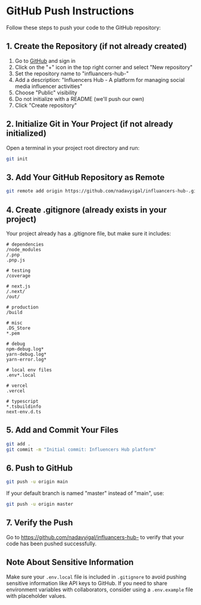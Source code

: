 # GitHub Push Instructions

Follow these steps to push your code to the GitHub repository:

## 1. Create the Repository (if not already created)

1. Go to [GitHub](https://github.com) and sign in
2. Click on the "+" icon in the top right corner and select "New repository"
3. Set the repository name to "influancers-hub-"
4. Add a description: "Influencers Hub - A platform for managing social media influencer activities"
5. Choose "Public" visibility
6. Do not initialize with a README (we'll push our own)
7. Click "Create repository"

## 2. Initialize Git in Your Project (if not already initialized)

Open a terminal in your project root directory and run:

```bash
git init
```

## 3. Add Your GitHub Repository as Remote

```bash
git remote add origin https://github.com/nadavyigal/influancers-hub-.git
```

## 4. Create .gitignore (already exists in your project)

Your project already has a .gitignore file, but make sure it includes:

```
# dependencies
/node_modules
/.pnp
.pnp.js

# testing
/coverage

# next.js
/.next/
/out/

# production
/build

# misc
.DS_Store
*.pem

# debug
npm-debug.log*
yarn-debug.log*
yarn-error.log*

# local env files
.env*.local

# vercel
.vercel

# typescript
*.tsbuildinfo
next-env.d.ts
```

## 5. Add and Commit Your Files

```bash
git add .
git commit -m "Initial commit: Influencers Hub platform"
```

## 6. Push to GitHub

```bash
git push -u origin main
```

If your default branch is named "master" instead of "main", use:

```bash
git push -u origin master
```

## 7. Verify the Push

Go to https://github.com/nadavyigal/influancers-hub- to verify that your code has been pushed successfully.

## Note About Sensitive Information

Make sure your `.env.local` file is included in `.gitignore` to avoid pushing sensitive information like API keys to GitHub. If you need to share environment variables with collaborators, consider using a `.env.example` file with placeholder values. 